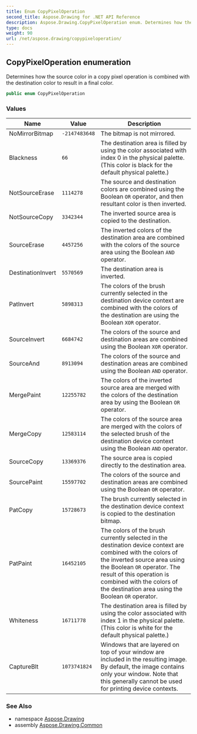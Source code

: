 ```yaml
---
title: Enum CopyPixelOperation
second_title: Aspose.Drawing for .NET API Reference
description: Aspose.Drawing.CopyPixelOperation enum. Determines how the source color in a copy pixel operation is combined with the destination color to result in a final color
type: docs
weight: 90
url: /net/aspose.drawing/copypixeloperation/
---
```

## CopyPixelOperation enumeration

Determines how the source color in a copy pixel operation is combined with the destination color to result in a final color.

```csharp
public enum CopyPixelOperation
```

### Values

| Name | Value | Description |
| --- | --- | --- |
| NoMirrorBitmap | `-2147483648` | The bitmap is not mirrored. |
| Blackness | `66` | The destination area is filled by using the color associated with index 0 in the physical palette. (This color is black for the default physical palette.) |
| NotSourceErase | `1114278` | The source and destination colors are combined using the Boolean `OR` operator, and then resultant color is then inverted. |
| NotSourceCopy | `3342344` | The inverted source area is copied to the destination. |
| SourceErase | `4457256` | The inverted colors of the destination area are combined with the colors of the source area using the Boolean `AND` operator. |
| DestinationInvert | `5570569` | The destination area is inverted. |
| PatInvert | `5898313` | The colors of the brush currently selected in the destination device context are combined with the colors of the destination are using the Boolean `XOR` operator. |
| SourceInvert | `6684742` | The colors of the source and destination areas are combined using the Boolean `XOR` operator. |
| SourceAnd | `8913094` | The colors of the source and destination areas are combined using the Boolean `AND` operator. |
| MergePaint | `12255782` | The colors of the inverted source area are merged with the colors of the destination area by using the Boolean `OR` operator. |
| MergeCopy | `12583114` | The colors of the source area are merged with the colors of the selected brush of the destination device context using the Boolean `AND` operator. |
| SourceCopy | `13369376` | The source area is copied directly to the destination area. |
| SourcePaint | `15597702` | The colors of the source and destination areas are combined using the Boolean `OR` operator. |
| PatCopy | `15728673` | The brush currently selected in the destination device context is copied to the destination bitmap. |
| PatPaint | `16452105` | The colors of the brush currently selected in the destination device context are combined with the colors of the inverted source area using the Boolean `OR` operator. The result of this operation is combined with the colors of the destination area using the Boolean `OR` operator. |
| Whiteness | `16711778` | The destination area is filled by using the color associated with index 1 in the physical palette. (This color is white for the default physical palette.) |
| CaptureBlt | `1073741824` | Windows that are layered on top of your window are included in the resulting image. By default, the image contains only your window. Note that this generally cannot be used for printing device contexts. |

### See Also

* namespace [Aspose.Drawing](../../aspose.drawing/)
* assembly [Aspose.Drawing.Common](../../)


